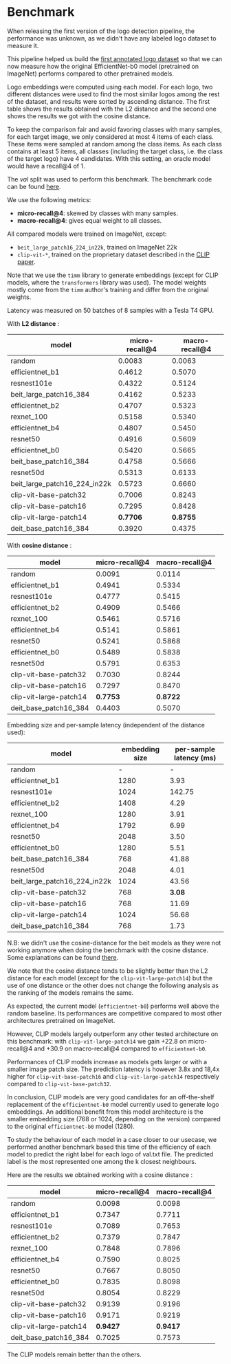 # Benchmark

When releasing the first version of the logo detection pipeline, the performance was unknown, as we didn't have any labeled logo dataset to measure it.

This pipeline helped us build the [first annotated logo dataset](https://github.com/openfoodfacts/openfoodfacts-ai/releases/tag/dataset-logo-2022-01-21) so that we can now measure how the original EfficientNet-b0 model (pretrained on ImageNet) performs compared to other pretrained models.

Logo embeddings were computed using each model. For each logo, two different distances were used to find the most similar logos among the rest of the dataset, and results were sorted by ascending distance. The first table shows the results obtained with the L2 distance and the second one shows the results we got with the cosine distance.

To keep the comparison fair and avoid favoring classes with many samples, for each target image, we only considered at most 4 items of each class. These items were sampled at random among the class items. As each class contains at least 5 items, all classes (including the target class, i.e. the class of the target logo) have 4 candidates. With this setting, an oracle model would have a recall@4 of 1.

The *val* split was used to perform this benchmark. The benchmark code can be found [here](https://github.com/openfoodfacts/openfoodfacts-ai/tree/607ec6a/logo-ann/benchmark-embedding).

We use the following metrics:

- **micro-recall@4**: skewed by classes with many samples.
- **macro-recall@4**: gives equal weight to all classes.

All compared models were trained on ImageNet, except:

- `beit_large_patch16_224_in22k`, trained on ImageNet 22k
- `clip-vit-*`, trained on the proprietary dataset described in the [CLIP paper](https://arxiv.org/abs/2103.00020).

Note that we use the `timm` library to generate embeddings (except for CLIP models, where the `transformers` library was used). The model weights mostly come from the `timm` author's training and differ from the original weights.

Latency was measured on 50 batches of 8 samples with a Tesla T4 GPU.

With **L2 distance** :

| model                        | micro-recall@4 | macro-recall@4 |
| ---------------------------- | -------------- | -------------- |
| random                       | 0.0083         | 0.0063         |
| efficientnet_b1              | 0.4612         | 0.5070         |
| resnest101e                  | 0.4322         | 0.5124         |
| beit_large_patch16_384       | 0.4162         | 0.5233         |
| efficientnet_b2              | 0.4707         | 0.5323         |
| rexnet_100                   | 0.5158         | 0.5340         |
| efficientnet_b4              | 0.4807         | 0.5450         |
| resnet50                     | 0.4916         | 0.5609         |
| efficientnet_b0              | 0.5420         | 0.5665         |
| beit_base_patch16_384        | 0.4758         | 0.5666         |
| resnet50d                    | 0.5313         | 0.6133         |
| beit_large_patch16_224_in22k | 0.5723         | 0.6660         |
| clip-vit-base-patch32        | 0.7006         | 0.8243         |
| clip-vit-base-patch16        | 0.7295         | 0.8428         |
| clip-vit-large-patch14       | **0.7706**     | **0.8755**     |
| deit_base_patch16_384        | 0.3920         | 0.4375         |

With **cosine distance** :

| model                        | micro-recall@4 | macro-recall@4 |
| ---------------------------- | -------------- | -------------- |
| random                       | 0.0091         | 0.0114         |
| efficientnet_b1              | 0.4941         | 0.5334         |
| resnest101e                  | 0.4777         | 0.5415         |
| efficientnet_b2              | 0.4909         | 0.5466         |
| rexnet_100                   | 0.5461         | 0.5716         |
| efficientnet_b4              | 0.5141         | 0.5861         |
| resnet50                     | 0.5241         | 0.5868         |
| efficientnet_b0              | 0.5489         | 0.5838         |
| resnet50d                    | 0.5791         | 0.6353         |
| clip-vit-base-patch32        | 0.7030         | 0.8244         |
| clip-vit-base-patch16        | 0.7297         | 0.8470         |
| clip-vit-large-patch14       | **0.7753**     | **0.8722**     |
| deit_base_patch16_384        | 0.4403         | 0.5070         |

Embedding size and per-sample latency (independent of the distance used):

| model                        | embedding size | per-sample latency (ms) |
| ---------------------------- | -------------- | ----------------------- |
| random                       | -              | -                       |
| efficientnet_b1              | 1280           | 3.93                    |
| resnest101e                  | 1024           | 142.75                  |
| efficientnet_b2              | 1408           | 4.29                    |
| rexnet_100                   | 1280           | 3.91                    |
| efficientnet_b4              | 1792           | 6.99                    |
| resnet50                     | 2048           | 3.50                    |
| efficientnet_b0              | 1280           | 5.51                    |
| beit_base_patch16_384        | 768            | 41.88                   |
| resnet50d                    | 2048           | 4.01                    |
| beit_large_patch16_224_in22k | 1024           | 43.56                   |
| clip-vit-base-patch32        | 768            | **3.08**                |
| clip-vit-base-patch16        | 768            | 11.69                   |
| clip-vit-large-patch14       | 1024           | 56.68                   |
| deit_base_patch16_384        | 768            | 1.73                    |

N.B: we didn't use the cosine-distance for the beit models as they were not working anymore when doing the benchmark with the cosine distance. Some explanations can be found [there](https://github.com/rwightman/pytorch-image-models/issues/1346).

We note that the cosine distance tends to be slightly better than the L2 distance for each model (except for the `clip-vit-large-patch14`) but the use of one distance or the other does not change the following analysis as the ranking of the models remains the same.

As expected, the current model (`efficientnet-b0`) performs well above the random baseline. Its performances are competitive compared to most other architectures pretrained on ImageNet.

However, CLIP models largely outperform any other tested architecture on this benchmark: with `clip-vit-large-patch14` we gain +22.8 on micro-recall@4 and +30.9 on macro-recall@4 compared to `efficientnet-b0`.

Performances of CLIP models increase as models gets larger or with a smaller image patch size. The prediction latency is however 3.8x and 18,4x higher for `clip-vit-base-patch16` and `clip-vit-large-patch14` respectively compared to `clip-vit-base-patch32`.

In conclusion, CLIP models are very good candidates for an off-the-shelf replacement of the `efficientnet-b0` model currently used to generate logo embeddings. An additional benefit from this model architecture is the smaller embedding size (768 or 1024, depending on the version) compared to the original `efficientnet-b0` model (1280).

To study the behaviour of each model in a case closer to our usecase, we performed another benchmark based this time of the efficiency of each model to predict the right label for each logo of val.txt file. The predicted label is the most represented one among the k closest neighbours.

Here are the results we obtained working with a cosine distance :

| model                        | micro-recall@4 | macro-recall@4 |
| ---------------------------- | -------------- | -------------- |
| random                       | 0.0098         | 0.0098         |
| efficientnet_b1              | 0.7347         | 0.7711         |
| resnest101e                  | 0.7089         | 0.7653         |
| efficientnet_b2              | 0.7379         | 0.7847         |
| rexnet_100                   | 0.7848         | 0.7896         |
| efficientnet_b4              | 0.7590         | 0.8025         |
| resnet50                     | 0.7667         | 0.8050         |
| efficientnet_b0              | 0.7835         | 0.8098         |
| resnet50d                    | 0.8054         | 0.8229         |
| clip-vit-base-patch32        | 0.9139         | 0.9196         |
| clip-vit-base-patch16        | 0.9171         | 0.9219         |
| clip-vit-large-patch14       | **0.9427**     | **0.9417**     |
| deit_base_patch16_384        | 0.7025         | 0.7573         |

The CLIP models remain better than the others.